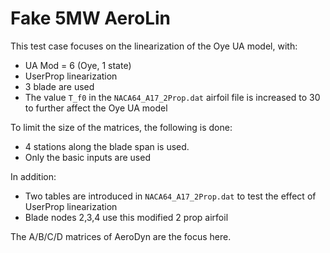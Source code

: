 # Fake 5MW AeroLin

This test case focuses on the linearization of the Oye UA model, with:

 - UA Mod = 6 (Oye, 1 state)
 - UserProp linearization
 - 3 blade are used
 - The value `T_f0` in the `NACA64_A17_2Prop.dat` airfoil file is increased to 30 to further affect the Oye UA model


To limit the size of the matrices, the following is done:
  - 4 stations along the blade span is used.
  - Only the basic inputs are used

In addition: 

  - Two tables are introduced in `NACA64_A17_2Prop.dat` to test the effect of UserProp linearization
  - Blade nodes 2,3,4 use this modified 2 prop airfoil


The A/B/C/D matrices of AeroDyn are the focus here.
